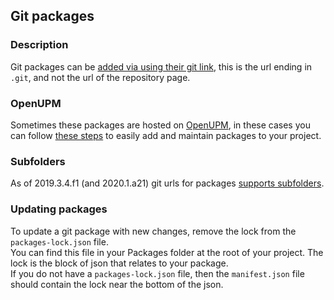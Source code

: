 ## Git packages
### Description
Git packages can be [added via using their git link](https://docs.unity3d.com/Manual/upm-git.html), this is the url ending in `.git`, and not the url of the repository page.  

### OpenUPM
Sometimes these packages are hosted on [OpenUPM](https://openupm.com), in these cases you can follow [these steps](Open%20UPM%20Packages.md) to easily add and maintain packages to your project.

### Subfolders
As of 2019.3.4.f1 (and 2020.1.a21) git urls for packages [supports subfolders](Git%20Subfolders.md).

### Updating packages
To update a git package with new changes, remove the lock from the `packages-lock.json` file.  
You can find this file in your Packages folder at the root of your project. The lock is the block of json that relates to your package.  
If you do not have a `packages-lock.json` file, then the `manifest.json` file should contain the lock near the bottom of the json.
